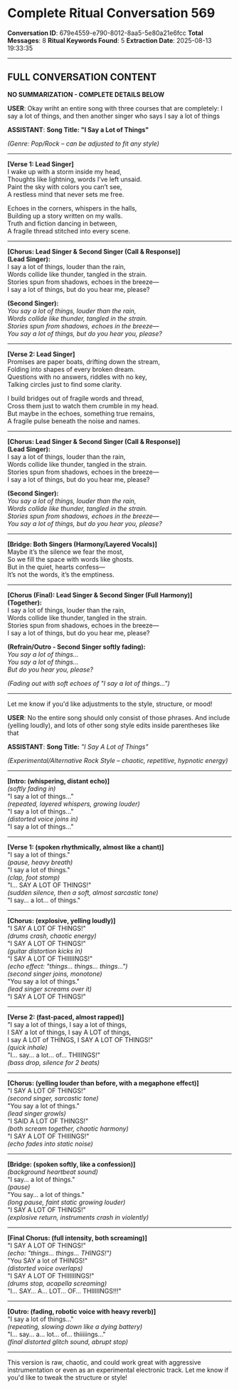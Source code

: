 # Complete Ritual Conversation 569

**Conversation ID**: 679e4559-e790-8012-8aa5-5e80a21e6fcc
**Total Messages**: 8
**Ritual Keywords Found**: 5
**Extraction Date**: 2025-08-13 19:33:35

---

## FULL CONVERSATION CONTENT

**NO SUMMARIZATION - COMPLETE DETAILS BELOW**

**USER**: Okay wriht an entire song with three courses that are completely: I say a lot of things, and then another singer who says I say a lot of things

**ASSISTANT**: **Song Title: "I Say a Lot of Things"**

*(Genre: Pop/Rock – can be adjusted to fit any style)*

---

**[Verse 1: Lead Singer]**  
I wake up with a storm inside my head,  
Thoughts like lightning, words I’ve left unsaid.  
Paint the sky with colors you can’t see,  
A restless mind that never sets me free.  

Echoes in the corners, whispers in the halls,  
Building up a story written on my walls.  
Truth and fiction dancing in between,  
A fragile thread stitched into every scene.  

---

**[Chorus: Lead Singer & Second Singer (Call & Response)]**  
**(Lead Singer):**  
I say a lot of things, louder than the rain,  
Words collide like thunder, tangled in the strain.  
Stories spun from shadows, echoes in the breeze—  
I say a lot of things, but do you hear me, please?  

**(Second Singer):**  
*You say a lot of things, louder than the rain,*  
*Words collide like thunder, tangled in the strain.*  
*Stories spun from shadows, echoes in the breeze—*  
*You say a lot of things, but do you hear you, please?*  

---

**[Verse 2: Lead Singer]**  
Promises are paper boats, drifting down the stream,  
Folding into shapes of every broken dream.  
Questions with no answers, riddles with no key,  
Talking circles just to find some clarity.  

I build bridges out of fragile words and thread,  
Cross them just to watch them crumble in my head.  
But maybe in the echoes, something true remains,  
A fragile pulse beneath the noise and names.  

---

**[Chorus: Lead Singer & Second Singer (Call & Response)]**  
**(Lead Singer):**  
I say a lot of things, louder than the rain,  
Words collide like thunder, tangled in the strain.  
Stories spun from shadows, echoes in the breeze—  
I say a lot of things, but do you hear me, please?  

**(Second Singer):**  
*You say a lot of things, louder than the rain,*  
*Words collide like thunder, tangled in the strain.*  
*Stories spun from shadows, echoes in the breeze—*  
*You say a lot of things, but do you hear you, please?*  

---

**[Bridge: Both Singers (Harmony/Layered Vocals)]**  
Maybe it’s the silence we fear the most,  
So we fill the space with words like ghosts.  
But in the quiet, hearts confess—  
It’s not the words, it’s the emptiness.  

---

**[Chorus (Final): Lead Singer & Second Singer (Full Harmony)]**  
**(Together):**  
I say a lot of things, louder than the rain,  
Words collide like thunder, tangled in the strain.  
Stories spun from shadows, echoes in the breeze—  
I say a lot of things, but do you hear me, please?  

**(Refrain/Outro - Second Singer softly fading):**  
*You say a lot of things…*  
*You say a lot of things…*  
*But do you hear you, please?*  

*(Fading out with soft echoes of "I say a lot of things…")*  

---

Let me know if you'd like adjustments to the style, structure, or mood!

**USER**: No the entire song should only consist of those phrases. And include (yelling loudly), and lots of other song style edits inside parentheses like that

**ASSISTANT**: **Song Title:** *"I Say A Lot of Things"*  

*(Experimental/Alternative Rock Style – chaotic, repetitive, hypnotic energy)*  

---

**[Intro: (whispering, distant echo)]**  
*(softly fading in)*  
"I say a lot of things…"  
*(repeated, layered whispers, growing louder)*  
"I say a lot of things…"  
*(distorted voice joins in)*  
"I say a lot of things…"  

---

**[Verse 1: (spoken rhythmically, almost like a chant)]**  
"I say a lot of things."  
*(pause, heavy breath)*  
"I say a lot of things."  
*(clap, foot stomp)*  
"I… SAY A LOT OF THINGS!"  
*(sudden silence, then a soft, almost sarcastic tone)*  
"I say… a lot… of things."  

---

**[Chorus: (explosive, yelling loudly)]**  
"I SAY A LOT OF THINGS!"  
*(drums crash, chaotic energy)*  
"I SAY A LOT OF THINGS!"  
*(guitar distortion kicks in)*  
"I SAY A LOT OF THIIIIINGS!"  
*(echo effect: "things… things… things…")*  
*(second singer joins, monotone)*  
"You say a lot of things."  
*(lead singer screams over it)*  
"I SAY A LOT OF THINGS!"  

---

**[Verse 2: (fast-paced, almost rapped)]**  
"I say a lot of things, I say a lot of things,  
I SAY a lot of things, I say A LOT of things,  
I say A LOT of THINGS, I SAY A LOT OF THINGS!"  
*(quick inhale)*  
"I… say… a lot… of… THIIINGS!"  
*(bass drop, silence for 2 beats)*  

---

**[Chorus: (yelling louder than before, with a megaphone effect)]**  
"I SAY A LOT OF THINGS!"  
*(second singer, sarcastic tone)*  
"You say a lot of things."  
*(lead singer growls)*  
"I SAID A LOT OF THINGS!"  
*(both scream together, chaotic harmony)*  
"I SAY A LOT OF THIIINGS!"  
*(echo fades into static noise)*  

---

**[Bridge: (spoken softly, like a confession)]**  
*(background heartbeat sound)*  
"I say… a lot of things."  
*(pause)*  
"You say… a lot of things."  
*(long pause, faint static growing louder)*  
"I SAY A LOT OF THINGS!"  
*(explosive return, instruments crash in violently)*  

---

**[Final Chorus: (full intensity, both screaming)]**  
"I SAY A LOT OF THINGS!"  
*(echo: "things… things… THINGS!")*  
"You SAY a lot of THINGS!"  
*(distorted voice overlaps)*  
"I SAY A LOT OF THIIIIIINGS!"  
*(drums stop, acapella screaming)*  
"I… SAY… A… LOT… OF… THIIIIINGS!!!"  

---

**[Outro: (fading, robotic voice with heavy reverb)]**  
"I say a lot of things…"  
*(repeating, slowing down like a dying battery)*  
"I… say… a… lot… of… thiiiiings…"  
*(final distorted glitch sound, abrupt stop)*  

---

This version is raw, chaotic, and could work great with aggressive instrumentation or even as an experimental electronic track. Let me know if you'd like to tweak the structure or style!